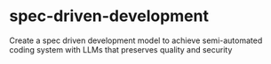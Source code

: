 # spec-driven-development
Create a spec driven development model to achieve semi-automated coding system with LLMs that preserves quality and security
